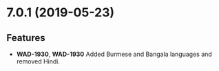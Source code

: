 # 7.0.1 (2019-05-23)

## Features
* **WAD-1930**, **WAD-1930** Added Burmese and Bangala languages and removed Hindi.

